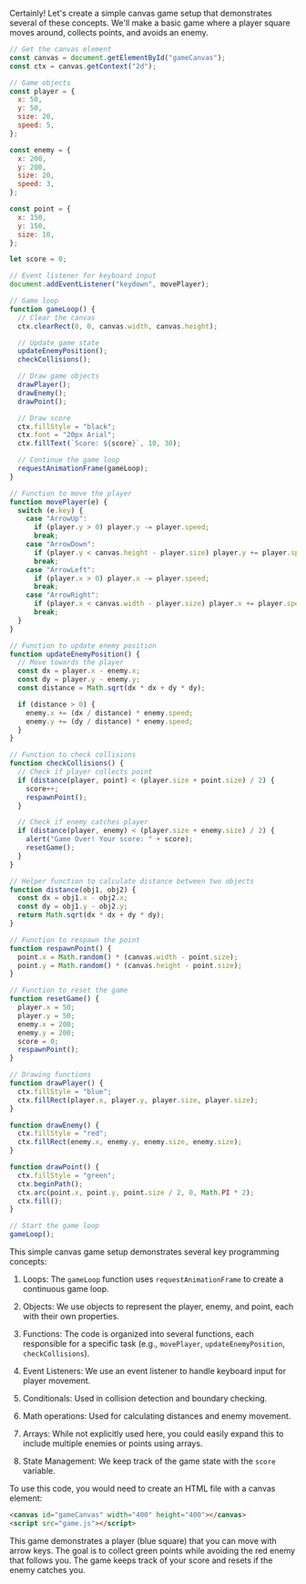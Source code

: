 Certainly! Let's create a simple canvas game setup that demonstrates several of these concepts. We'll make a basic game where a player square moves around, collects points, and avoids an enemy.

```javascript
// Get the canvas element
const canvas = document.getElementById("gameCanvas");
const ctx = canvas.getContext("2d");

// Game objects
const player = {
  x: 50,
  y: 50,
  size: 20,
  speed: 5,
};

const enemy = {
  x: 200,
  y: 200,
  size: 20,
  speed: 3,
};

const point = {
  x: 150,
  y: 150,
  size: 10,
};

let score = 0;

// Event listener for keyboard input
document.addEventListener("keydown", movePlayer);

// Game loop
function gameLoop() {
  // Clear the canvas
  ctx.clearRect(0, 0, canvas.width, canvas.height);

  // Update game state
  updateEnemyPosition();
  checkCollisions();

  // Draw game objects
  drawPlayer();
  drawEnemy();
  drawPoint();

  // Draw score
  ctx.fillStyle = "black";
  ctx.font = "20px Arial";
  ctx.fillText(`Score: ${score}`, 10, 30);

  // Continue the game loop
  requestAnimationFrame(gameLoop);
}

// Function to move the player
function movePlayer(e) {
  switch (e.key) {
    case "ArrowUp":
      if (player.y > 0) player.y -= player.speed;
      break;
    case "ArrowDown":
      if (player.y < canvas.height - player.size) player.y += player.speed;
      break;
    case "ArrowLeft":
      if (player.x > 0) player.x -= player.speed;
      break;
    case "ArrowRight":
      if (player.x < canvas.width - player.size) player.x += player.speed;
      break;
  }
}

// Function to update enemy position
function updateEnemyPosition() {
  // Move towards the player
  const dx = player.x - enemy.x;
  const dy = player.y - enemy.y;
  const distance = Math.sqrt(dx * dx + dy * dy);

  if (distance > 0) {
    enemy.x += (dx / distance) * enemy.speed;
    enemy.y += (dy / distance) * enemy.speed;
  }
}

// Function to check collisions
function checkCollisions() {
  // Check if player collects point
  if (distance(player, point) < (player.size + point.size) / 2) {
    score++;
    respawnPoint();
  }

  // Check if enemy catches player
  if (distance(player, enemy) < (player.size + enemy.size) / 2) {
    alert("Game Over! Your score: " + score);
    resetGame();
  }
}

// Helper function to calculate distance between two objects
function distance(obj1, obj2) {
  const dx = obj1.x - obj2.x;
  const dy = obj1.y - obj2.y;
  return Math.sqrt(dx * dx + dy * dy);
}

// Function to respawn the point
function respawnPoint() {
  point.x = Math.random() * (canvas.width - point.size);
  point.y = Math.random() * (canvas.height - point.size);
}

// Function to reset the game
function resetGame() {
  player.x = 50;
  player.y = 50;
  enemy.x = 200;
  enemy.y = 200;
  score = 0;
  respawnPoint();
}

// Drawing functions
function drawPlayer() {
  ctx.fillStyle = "blue";
  ctx.fillRect(player.x, player.y, player.size, player.size);
}

function drawEnemy() {
  ctx.fillStyle = "red";
  ctx.fillRect(enemy.x, enemy.y, enemy.size, enemy.size);
}

function drawPoint() {
  ctx.fillStyle = "green";
  ctx.beginPath();
  ctx.arc(point.x, point.y, point.size / 2, 0, Math.PI * 2);
  ctx.fill();
}

// Start the game loop
gameLoop();
```

This simple canvas game setup demonstrates several key programming concepts:

1. Loops: The `gameLoop` function uses `requestAnimationFrame` to create a continuous game loop.

2. Objects: We use objects to represent the player, enemy, and point, each with their own properties.

3. Functions: The code is organized into several functions, each responsible for a specific task (e.g., `movePlayer`, `updateEnemyPosition`, `checkCollisions`).

4. Event Listeners: We use an event listener to handle keyboard input for player movement.

5. Conditionals: Used in collision detection and boundary checking.

6. Math operations: Used for calculating distances and enemy movement.

7. Arrays: While not explicitly used here, you could easily expand this to include multiple enemies or points using arrays.

8. State Management: We keep track of the game state with the `score` variable.

To use this code, you would need to create an HTML file with a canvas element:

```html
<canvas id="gameCanvas" width="400" height="400"></canvas>
<script src="game.js"></script>
```

This game demonstrates a player (blue square) that you can move with arrow keys. The goal is to collect green points while avoiding the red enemy that follows you. The game keeps track of your score and resets if the enemy catches you.
